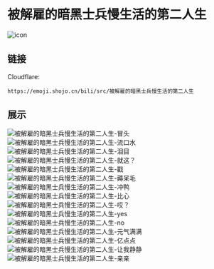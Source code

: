 # 被解雇的暗黑士兵慢生活的第二人生
![icon](https://emoji.shojo.cn/bili/src/被解雇的暗黑士兵慢生活的第二人生/icon.png)
## 链接
Cloudflare:
```
https://emoji.shojo.cn/bili/src/被解雇的暗黑士兵慢生活的第二人生
```
## 展示
![被解雇的暗黑士兵慢生活的第二人生-冒头](https://emoji.shojo.cn/bili/src/被解雇的暗黑士兵慢生活的第二人生/被解雇的暗黑士兵慢生活的第二人生-冒头.png)
![被解雇的暗黑士兵慢生活的第二人生-流口水](https://emoji.shojo.cn/bili/src/被解雇的暗黑士兵慢生活的第二人生/被解雇的暗黑士兵慢生活的第二人生-流口水.png)
![被解雇的暗黑士兵慢生活的第二人生-泪目](https://emoji.shojo.cn/bili/src/被解雇的暗黑士兵慢生活的第二人生/被解雇的暗黑士兵慢生活的第二人生-泪目.png)
![被解雇的暗黑士兵慢生活的第二人生-就这？](https://emoji.shojo.cn/bili/src/被解雇的暗黑士兵慢生活的第二人生/被解雇的暗黑士兵慢生活的第二人生-就这？.png)
![被解雇的暗黑士兵慢生活的第二人生-戳](https://emoji.shojo.cn/bili/src/被解雇的暗黑士兵慢生活的第二人生/被解雇的暗黑士兵慢生活的第二人生-戳.png)
![被解雇的暗黑士兵慢生活的第二人生-薅呆毛](https://emoji.shojo.cn/bili/src/被解雇的暗黑士兵慢生活的第二人生/被解雇的暗黑士兵慢生活的第二人生-薅呆毛.png)
![被解雇的暗黑士兵慢生活的第二人生-冲鸭](https://emoji.shojo.cn/bili/src/被解雇的暗黑士兵慢生活的第二人生/被解雇的暗黑士兵慢生活的第二人生-冲鸭.png)
![被解雇的暗黑士兵慢生活的第二人生-比心](https://emoji.shojo.cn/bili/src/被解雇的暗黑士兵慢生活的第二人生/被解雇的暗黑士兵慢生活的第二人生-比心.png)
![被解雇的暗黑士兵慢生活的第二人生-哎？](https://emoji.shojo.cn/bili/src/被解雇的暗黑士兵慢生活的第二人生/被解雇的暗黑士兵慢生活的第二人生-哎？.png)
![被解雇的暗黑士兵慢生活的第二人生-yes](https://emoji.shojo.cn/bili/src/被解雇的暗黑士兵慢生活的第二人生/被解雇的暗黑士兵慢生活的第二人生-yes.png)
![被解雇的暗黑士兵慢生活的第二人生-no](https://emoji.shojo.cn/bili/src/被解雇的暗黑士兵慢生活的第二人生/被解雇的暗黑士兵慢生活的第二人生-no.png)
![被解雇的暗黑士兵慢生活的第二人生-元气满满](https://emoji.shojo.cn/bili/src/被解雇的暗黑士兵慢生活的第二人生/被解雇的暗黑士兵慢生活的第二人生-元气满满.png)
![被解雇的暗黑士兵慢生活的第二人生-亿点点](https://emoji.shojo.cn/bili/src/被解雇的暗黑士兵慢生活的第二人生/被解雇的暗黑士兵慢生活的第二人生-亿点点.png)
![被解雇的暗黑士兵慢生活的第二人生-让我静静](https://emoji.shojo.cn/bili/src/被解雇的暗黑士兵慢生活的第二人生/被解雇的暗黑士兵慢生活的第二人生-让我静静.png)
![被解雇的暗黑士兵慢生活的第二人生-亲亲](https://emoji.shojo.cn/bili/src/被解雇的暗黑士兵慢生活的第二人生/被解雇的暗黑士兵慢生活的第二人生-亲亲.png)
